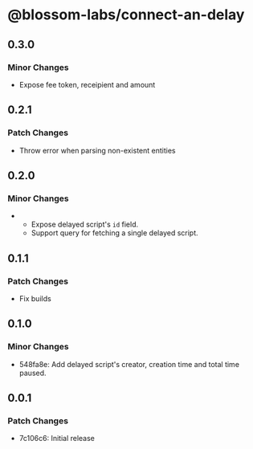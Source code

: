 # @blossom-labs/connect-an-delay

## 0.3.0

### Minor Changes

- Expose fee token, receipient and amount

## 0.2.1

### Patch Changes

- Throw error when parsing non-existent entities

## 0.2.0

### Minor Changes

- - Expose delayed script's `id` field.
  - Support query for fetching a single delayed script.

## 0.1.1

### Patch Changes

- Fix builds

## 0.1.0

### Minor Changes

- 548fa8e: Add delayed script's creator, creation time and total time paused.

## 0.0.1

### Patch Changes

- 7c106c6: Initial release
